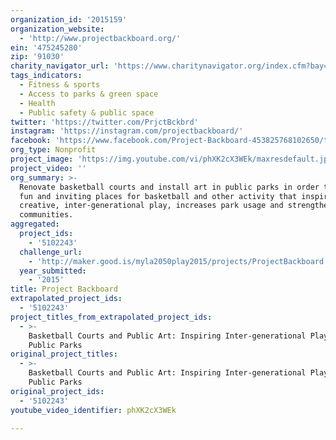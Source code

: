 ```yaml
---
organization_id: '2015159'
organization_website:
  - 'http://www.projectbackboard.org/'
ein: '475245280'
zip: '91030'
charity_navigator_url: 'https://www.charitynavigator.org/index.cfm?bay=search.profile&ein=475245280'
tags_indicators:
  - Fitness & sports
  - Access to parks & green space
  - Health
  - Public safety & public space
twitter: 'https://twitter.com/PrjctBckbrd'
instagram: 'https://instagram.com/projectbackboard/'
facebook: 'https://www.facebook.com/Project-Backboard-453825768102650/timeline/'
org_type: Nonprofit
project_image: 'https://img.youtube.com/vi/phXK2cX3WEk/maxresdefault.jpg'
project_video: ''
org_summary: >-
  Renovate basketball courts and install art in public parks in order to create
  fun and inviting places for basketball and other activity that inspires
  creative, inter-generational play, increases park usage and strengthens
  communities.
aggregated:
  project_ids:
    - '5102243'
  challenge_url:
    - 'http://maker.good.is/myla2050play2015/projects/ProjectBackboard.html'
  year_submitted:
    - '2015'
title: Project Backboard
extrapolated_project_ids:
  - '5102243'
project_titles_from_extrapolated_project_ids:
  - >-
    Basketball Courts and Public Art: Inspiring Inter-generational Play in
    Public Parks
original_project_titles:
  - >-
    Basketball Courts and Public Art: Inspiring Inter-generational Play in
    Public Parks
original_project_ids:
  - '5102243'
youtube_video_identifier: phXK2cX3WEk

---
```

